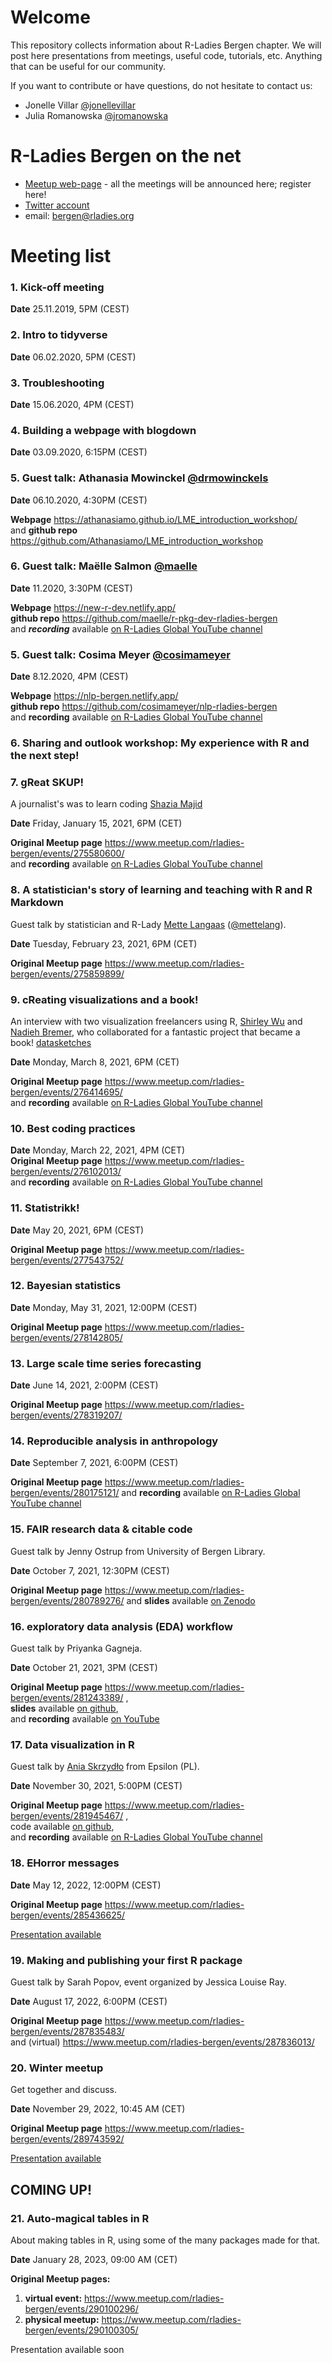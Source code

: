 
# Welcome

This repository collects information about R-Ladies Bergen chapter. We will post here presentations from meetings, useful code, tutorials, etc. Anything that can be useful for our community.

If you want to contribute or have questions, do not hesitate to contact us:

* Jonelle Villar [\@jonellevillar](https://github.com/jonellevillar)
* Julia Romanowska [\@jromanowska](https://github.com/jromanowska)

# R-Ladies Bergen on the net

* [Meetup web-page](https://www.meetup.com/rladies-bergen/) - all the meetings will be announced here; register here!
* [Twitter account](https://twitter.com/@RLadiesBergen)
* email: bergen@rladies.org

# Meeting list

### 1. Kick-off meeting

__Date__ 25.11.2019, 5PM (CEST)

### 2. Intro to tidyverse

__Date__ 06.02.2020, 5PM (CEST)

### 3. Troubleshooting

__Date__ 15.06.2020, 4PM (CEST)

### 4. Building a webpage with blogdown

__Date__ 03.09.2020, 6:15PM (CEST)


### 5. Guest talk: Athanasia Mowinckel [\@drmowinckels](https://github.com/drmowinckels)

__Date__ 06.10.2020, 4:30PM (CEST)

__Webpage__ https://athanasiamo.github.io/LME_introduction_workshop/    
and __github repo__ https://github.com/Athanasiamo/LME_introduction_workshop

### 6. Guest talk: Maëlle Salmon [\@maelle](https://github.com/maelle)

__Date__ 11.2020, 3:30PM (CEST)

__Webpage__ https://new-r-dev.netlify.app/    
__github repo__ https://github.com/maelle/r-pkg-dev-rladies-bergen    
and ___recording___ available [on R-Ladies Global YouTube channel](https://www.youtube.com/watch?v=ZX0iI_P__ic&t=2s)

### 5. Guest talk: Cosima Meyer [\@cosimameyer](https://github.com/cosimameyer)

__Date__ 8.12.2020, 4PM (CEST)

__Webpage__ https://nlp-bergen.netlify.app/    
__github repo__ https://github.com/cosimameyer/nlp-rladies-bergen    
and __recording__ available [on R-Ladies Global YouTube channel](https://www.youtube.com/watch?v=bvqur70ZmyM)

### 6. Sharing and outlook workshop: My experience with R and the next step!

### 7. gReat SKUP!

A journalist's was to learn coding [Shazia Majid](https://twitter.com/ShaziaSarwar)

__Date__ Friday, January 15, 2021, 6PM (CET)

__Original Meetup page__ https://www.meetup.com/rladies-bergen/events/275580600/    
and __recording__ available [on R-Ladies Global YouTube channel](https://www.youtube.com/watch?v=ofEX4pNG028)

### 8. A statistician's story of learning and teaching with R and R Markdown

Guest talk by statistician and R-Lady [Mette Langaas](https://www.ntnu.edu/employees/mette.langaas) ([\@mettelang](https://github.com/mettelang)).

__Date__ Tuesday, February 23, 2021, 6PM (CET)

__Original Meetup page__ https://www.meetup.com/rladies-bergen/events/275859899/

### 9. cReating visualizations and a book!

An interview with two visualization freelancers using R, [Shirley Wu](https://twitter.com/sxywu) and [Nadieh Bremer](https://twitter.com/NadiehBremer), who collaborated for a fantastic project that became a book! [datasketches](https://www.datasketch.es/)

__Date__ Monday, March 8, 2021, 6PM (CET)

__Original Meetup page__ https://www.meetup.com/rladies-bergen/events/276414695/    
and __recording__ available [on R-Ladies Global YouTube channel](https://www.youtube.com/watch?v=1q2o9DOni5U)

### 10. Best coding practices

__Date__ Monday, March 22, 2021, 4PM (CET)    
__Original Meetup page__ https://www.meetup.com/rladies-bergen/events/276102013/    
and __recording__ available [on R-Ladies Global YouTube channel](https://youtu.be/EvvverTVgY0)

### 11. Statistrikk!

__Date__ May 20, 2021, 6PM (CEST)

__Original Meetup page__ https://www.meetup.com/rladies-bergen/events/277543752/

### 12. Bayesian statistics

__Date__ Monday, May 31, 2021, 12:00PM (CEST)

__Original Meetup page__ https://www.meetup.com/rladies-bergen/events/278142805/

### 13. Large scale time series forecasting

__Date__ June 14, 2021, 2:00PM (CEST)

__Original Meetup page__ https://www.meetup.com/rladies-bergen/events/278319207/

### 14. Reproducible analysis in anthropology

__Date__ September 7, 2021, 6:00PM (CEST)

__Original Meetup page__ https://www.meetup.com/rladies-bergen/events/280175121/
and __recording__ available [on R-Ladies Global YouTube channel](https://youtu.be/IyjtW41Bfbo)

### 15. FAIR research data & citable code

Guest talk by Jenny Ostrup from University of Bergen Library.

__Date__ October 7, 2021, 12:30PM (CEST)

__Original Meetup page__ https://www.meetup.com/rladies-bergen/events/280789276/
and __slides__ available [on Zenodo](https://zenodo.org/record/5553307#.YV7iY3uxVrk)

### 16. exploratory data analysis (EDA) workflow

Guest talk by Priyanka Gagneja.

__Date__ October 21, 2021, 3PM (CEST)

__Original Meetup page__ https://www.meetup.com/rladies-bergen/events/281243389/ ,    
__slides__ available [on github](https://github.com/priyankagagneja/Talks/blob/main/EDA_workflow/EDA_workflow.pdf),    
and __recording__ available [on YouTube](https://youtu.be/UeIE4uZ6Jns)

### 17. Data visualization in R

Guest talk by [Ania Skrzydło](https://github.com/aniaskrzydlo) from Epsilon (PL).

__Date__ November 30, 2021, 5:00PM (CEST)

__Original Meetup page__ https://www.meetup.com/rladies-bergen/events/281945467/ ,    
code available [on github](https://github.com/aniaskrzydlo/datavis),    
and __recording__ available [on R-Ladies Global YouTube channel](https://www.youtube.com/watch?v=pVkv1XGTcwo)

### 18. ~~E~~Horror messages

__Date__ May 12, 2022, 12:00PM (CEST)

__Original Meetup page__ https://www.meetup.com/rladies-bergen/events/285436625/

[Presentation available](2022-05-12_error_msgs/horror_messages_JRom_2022-05-12.html)

### 19. Making and publishing your first R package

Guest talk by Sarah Popov, event organized by Jessica Louise Ray.

__Date__ August 17, 2022, 6:00PM (CEST)

__Original Meetup page__ https://www.meetup.com/rladies-bergen/events/287835483/    
and (virtual) https://www.meetup.com/rladies-bergen/events/287836013/


### 20. Winter meetup

Get together and discuss.

__Date__ November 29, 2022, 10:45 AM (CET)

__Original Meetup page__ https://www.meetup.com/rladies-bergen/events/289743592/

[Presentation available](2022-11-29_reproducible_quarto_documents/JRom_reproducible.html)

## COMING UP!

### 21. Auto-magical tables in R

About making tables in R, using some of the many packages made for that.

__Date__ January 28, 2023, 09:00 AM (CET)

__Original Meetup pages:__

1. __virtual event:__ https://www.meetup.com/rladies-bergen/events/290100296/
1. __physical meetup:__ https://www.meetup.com/rladies-bergen/events/290100305/

Presentation available soon
